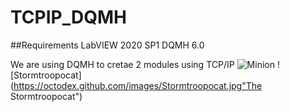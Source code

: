 # TCPIP_DQMH

##Requirements
LabVIEW 2020 SP1
DQMH 6.0

We are using DQMH to cretae 2 modules using TCP/IP
![Minion](https://octodex.github.com/images/minion.png)
![Stormtroopocat](https://octodex.github.com/images/Stormtroopocat.jpg"The Stormtroopocat")

